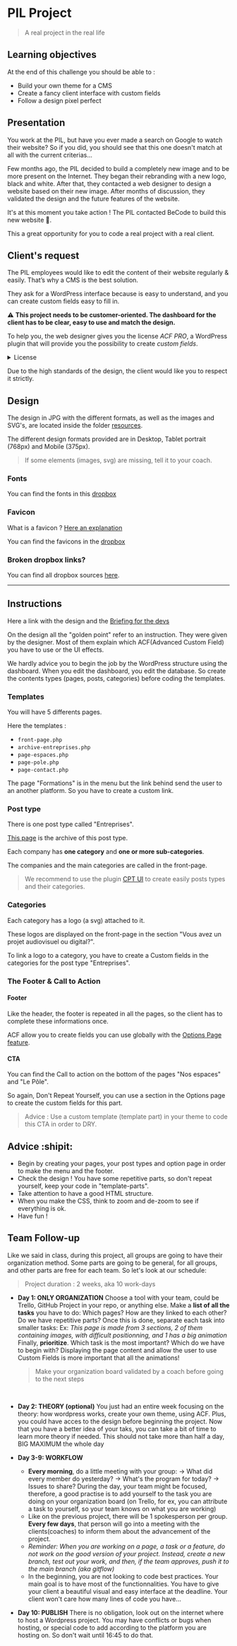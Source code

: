 # PIL Project

> A real project in the real life

## Learning objectives

At the end of this challenge you should be able to :

-   Build your own theme for a CMS
-   Create a fancy client interface with custom fields
-   Follow a design pixel perfect

## Presentation

You work at the PIL, but have you ever made a search on Google to watch their website? So if you did, you should see that this one doesn't match at all with the current criterias...

Few months ago, the PIL decided to build a completely new image and to be more present on the Internet. They began their rebranding with a new logo, black and white. After that, they contacted a web designer to design a website based on their new image.
After months of discussion, they validated the design and the future features of the website.

It's at this moment you take action ! The PIL contacted BeCode to build this new website 🥳.

This a great opportunity for you to code a real project with a real client.

## Client's request

The PIL employees would like to edit the content of their website regularly & easily. That’s why a CMS is the best solution.

They ask for a WordPress interface because is easy to understand, and you can create custom fields easy to fill in.

:warning: **This project needs to be customer-oriented. The dashboard for the client has to be clear, easy to use and match the design.**

To help you, the web designer gives you the license _ACF PRO_, a WordPress plugin that will provide you the possibility to create _custom fields_.

<details><summary>License</summary>
`b3JkZXJfaWQ9OTAwODJ8dHlwZT1kZXZlbG9wZXJ8ZGF0ZT0yMDE2LTA5LTIwIDIxOjI0OjAz`
</details>

Due to the high standards of the design, the client would like you to respect it strictly.

## Design

The design in JPG with the different formats, as well as the images and SVG's, are located inside the folder [resources](./resources/).

The different design formats provided are in Desktop, Tablet portrait (768px) and Mobile (375px).

> If some elements (images, svg) are missing, tell it to your coach.

### Fonts

You can find the fonts in this [dropbox](https://www.dropbox.com/sh/rs3v7lhind6nh7r/AACPXVpgVVg7TP8WN7a55nK8a/Fonts?dl=0&lst=)

### Favicon

What is a favicon ? [Here an explanation](https://www.seoptimer.com/blog/what-is-a-favicon/)

You can find the favicons in the [dropbox](https://www.dropbox.com/sh/rs3v7lhind6nh7r/AAB1idUr8-KSt_qy-_mrRp7Ka/Favicon?dl=0&subfolder_nav_tracking=1)

### Broken dropbox links?
You can find all dropbox sources [here](https://www.dropbox.com/sh/rs3v7lhind6nh7r/AABY8VdfukGrV2rjeJqsvNIga?dl=0).

---

## Instructions

Here a link with the design and the [Briefing for the devs](https://xd.adobe.com/view/6128d838-cd50-44b0-a466-6c0177ba8302-347b/screen/c24caf46-b49b-4b6c-98dd-a62cfb9d9ada/)

On the design all the "golden point" refer to an instruction. They were given by the designer. Most of them explain which ACF(Advanced Custom Field) you have to use or the UI effects.

We hardly advice you to begin the job by the WordPress structure using the dashboard. When you edit the dashboard, you edit the database. So create the contents types (pages, posts, categories) before coding the templates.

### Templates

You will have 5 differents pages.

Here the templates :

-   `front-page.php`
-   `archive-entreprises.php`
-   `page-espaces.php`
-   `page-pole.php`
-   `page-contact.php`

The page "Formations" is in the menu but the link behind send the user to an another platform. So you have to create a custom link.

### Post type

There is one post type called "Entreprises".

[This page](https://xd.adobe.com/view/6128d838-cd50-44b0-a466-6c0177ba8302-347b/screen/cfe3b5d9-4625-4daf-a2ef-5eee33584263/) is the archive of this post type.

Each company has **one category** and **one or more sub-categories**.

The companies and the main categories are called in the front-page.

> We recommend to use the plugin [CPT UI](https://fr.wordpress.org/plugins/custom-post-type-ui/) to create easily posts types and their categories.

### Categories

Each category has a logo (a svg) attached to it.

These logos are displayed on the front-page in the section "Vous avez un projet audiovisuel ou digital?".

To link a logo to a category, you have to create a Custom fields in the categories for the post type "Entreprises".

### The Footer & Call to Action

#### Footer

Like the header, the footer is repeated in all the pages, so the client has to complete these informations once.

ACF allow you to create fields you can use globally with the [Options Page feature](https://www.advancedcustomfields.com/resources/options-page/).

#### CTA

You can find the Call to action on the bottom of the pages "Nos espaces" and "Le Pôle".

So again, Don't Repeat Yourself, you can use a section in the Options page to create the custom fields for this part.

> Advice : Use a custom template (template part) in your theme to code this CTA in order to DRY.

## Advice :shipit:

-   Begin by creating your pages, your post types and option page in order to make the menu and the footer.
-   Check the design ! You have some repetitive parts, so don't repeat yourself, keep your code in "template-parts".
-   Take attention to have a good HTML structure.
-   When you make the CSS, think to zoom and de-zoom to see if everything is ok.
-   Have fun !

## Team Follow-up

Like we said in class, during this project, all groups are going to have their organization method. Some parts are going to be general, for all groups, and other parts are free for each team.
So let's look at our schedule:

> Project duration : 2 weeks, aka 10 work-days

-   **Day 1: ONLY ORGANIZATION**
    Choose a tool with your team, could be Trello, GitHub Project in your repo, or anything else.
    Make a **list of all the tasks** you have to do: Which pages? How are they linked to each other? Do we have repetitive parts?
    Once this is done, separate each task into smaller tasks: Ex: _This page is made from 3 sections, 2 of them containing images, with difficult positionning, and 1 has a big animation_
    Finally, **prioritize**. Which task is the most important? Which do we have to begin with? Displaying the page content and allow the user to use Custom Fields is more important that all the animations!

    > Make your organization board validated by a coach before going to the next steps

    <br>

-   **Day 2: THEORY (optional)**
    You just had an entire week focusing on the theory: how wordpress works, create your own theme, using ACF. Plus, you could have acces to the design before beginning the project.
    Now that you have a better idea of your taks, you can take a bit of time to learn more theory if needed. This should not take more than half a day, BIG MAXIMUM the whole day
    <br>

-   **Day 3-9: WORKFLOW**

    -   **Every morning**, do a little meeting with your group:
        -> What did every member do yesterday?
        -> What's the program for today?
        -> Issues to share?
        During the day, your team might be focused, therefore, a good practise is to add yourself to the task you are doing on your organization board (on Trello, for ex, you can attribute a task to yourself, so your team knows on what you are working)
    -   Like on the previous project, there will be 1 spokesperson per group. **Every few days**, that person will go into a meeting with the clients(coaches) to inform them about the advancement of the project.
    -   _Reminder: When you are working on a page, a task or a feature, do not work on the good version of your project. Instead, create a new branch, test out your work, and then, if the team approves, push it to the main branch (aka gitflow)_
    -   In the beginning, you are not looking to code best practices. Your main goal is to have most of the functionnalities. You have to give your client a beautiful visual and easy interface at the deadline. Your client won't care how many lines of code you have...
        <br>

-   **Day 10: PUBLISH**
    There is no obligation, look out on the internet where to host a Wordpress project. You may have conflicts or bugs when hosting, or special code to add according to the platform you are hosting on. So don't wait until 16:45 to do that.
